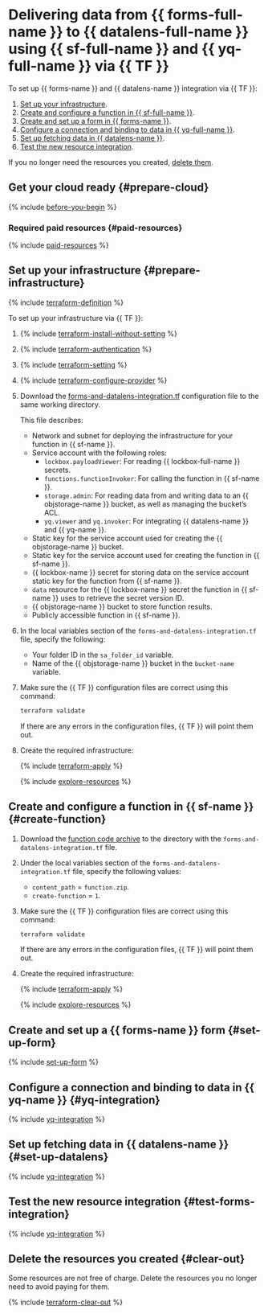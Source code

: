 # Delivering data from {{ forms-full-name }} to {{ datalens-full-name }} using {{ sf-full-name }} and {{ yq-full-name }} via {{ TF }}


To set up {{ forms-name }} and {{ datalens-name }} integration via {{ TF }}:

1. [Set up your infrastructure](#prepare-infrastructure).
1. [Create and configure a function in {{ sf-full-name }}](#create-function).
1. [Create and set up a form in {{ forms-name }}](#create-form).
1. [Configure a connection and binding to data in {{ yq-full-name }}](#yq-integration).
1. [Set up fetching data in {{ datalens-name }}](#set-up-datalens).
1. [Test the new resource integration](#test-forms-integration).

If you no longer need the resources you created, [delete them](#clear-out).

## Get your cloud ready {#prepare-cloud}

{% include [before-you-begin](../_tutorials_includes/before-you-begin.md) %}

### Required paid resources {#paid-resources}

{% include [paid-resources](../_tutorials_includes/forms-and-datalens-paid-resources.md) %}

## Set up your infrastructure {#prepare-infrastructure}

{% include [terraform-definition](../_tutorials_includes/terraform-definition.md) %}

To set up your infrastructure via {{ TF }}:

1. {% include [terraform-install-without-setting](../../_includes/mdb/terraform/install-without-setting.md) %}
1. {% include [terraform-authentication](../../_includes/mdb/terraform/authentication.md) %}
1. {% include [terraform-setting](../../_includes/mdb/terraform/setting.md) %}
1. {% include [terraform-configure-provider](../../_includes/mdb/terraform/configure-provider.md) %}

1. Download the [forms-and-datalens-integration.tf](https://github.com/yandex-cloud-examples/yc-serverless-forms-datalens-integration/blob/main/forms-and-datalens-integration.tf) configuration file to the same working directory.

    This file describes:

    * Network and subnet for deploying the infrastructure for your function in {{ sf-name }}.
    * Service account with the following roles:
        * `lockbox.payloadViewer`: For reading {{ lockbox-full-name }} secrets.
        * `functions.functionInvoker`: For calling the function in {{ sf-name }}.
        * `storage.admin`: For reading data from and writing data to an {{ objstorage-name }} bucket, as well as managing the bucket’s ACL.
        * `yq.viewer` and `yq.invoker`: For integrating {{ datalens-name }} and {{ yq-name }}.      
    * Static key for the service account used for creating the {{ objstorage-name }} bucket.
    * Static key for the service account used for creating the function in {{ sf-name }}.
    * {{ lockbox-name }} secret for storing data on the service account static key for the function from {{ sf-name }}.
    * `data` resource for the {{ lockbox-name }} secret the function in {{ sf-name }} uses to retrieve the secret version ID.
    * {{ objstorage-name }} bucket to store function results.
    * Publicly accessible function in {{ sf-name }}.

1. In the local variables section of the `forms-and-datalens-integration.tf` file, specify the following:
    * Your folder ID in the `sa_folder_id` variable.
    * Name of the {{ objstorage-name }} bucket in the `bucket-name` variable.

1. Make sure the {{ TF }} configuration files are correct using this command:

    ```bash
    terraform validate
    ```

    If there are any errors in the configuration files, {{ TF }} will point them out.

1. Create the required infrastructure:

    {% include [terraform-apply](../../_includes/mdb/terraform/apply.md) %}

    {% include [explore-resources](../../_includes/mdb/terraform/explore-resources.md) %}


## Create and configure a function in {{ sf-name }} {#create-function}

1. Download the [function code archive](https://github.com/yandex-cloud-examples/yc-serverless-forms-datalens-integration/blob/main/function-zip) to the directory with the `forms-and-datalens-integration.tf` file.    

1. Under the local variables section of the `forms-and-datalens-integration.tf` file, specify the following values:

    * `content_path` = `function.zip`.
    * `create-function` = `1`.

1. Make sure the {{ TF }} configuration files are correct using this command:

    ```bash
    terraform validate
    ```

    If there are any errors in the configuration files, {{ TF }} will point them out.

1. Create the required infrastructure:

    {% include [terraform-apply](../../_includes/mdb/terraform/apply.md) %}

    {% include [explore-resources](../../_includes/mdb/terraform/explore-resources.md) %}

## Create and set up a {{ forms-name }} form {#set-up-form}

{% include [set-up-form](../_tutorials_includes/forms-and-datalens-set-up-form.md) %}

## Configure a connection and binding to data in {{ yq-name }} {#yq-integration}

{% include [yq-integration](../_tutorials_includes/forms-and-datalens-yq-integration.md) %}

## Set up fetching data in {{ datalens-name }} {#set-up-datalens}

{% include [yq-integration](../_tutorials_includes/forms-and-datalens-set-up-datalens.md) %}

## Test the new resource integration {#test-forms-integration}

{% include [yq-integration](../_tutorials_includes/forms-and-datalens-test-integration.md) %}

## Delete the resources you created {#clear-out}

Some resources are not free of charge. Delete the resources you no longer need to avoid paying for them.

{% include [terraform-clear-out](../../_includes/mdb/terraform/clear-out.md) %}
